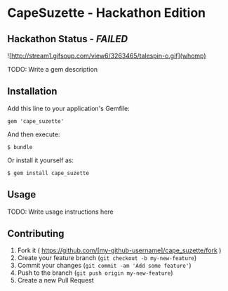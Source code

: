 # CapeSuzette - Hackathon Edition

## Hackathon Status - _FAILED_
![http://stream1.gifsoup.com/view6/3263465/talespin-o.gif](whomp)


TODO: Write a gem description

## Installation

Add this line to your application's Gemfile:

    gem 'cape_suzette'

And then execute:

    $ bundle

Or install it yourself as:

    $ gem install cape_suzette

## Usage

TODO: Write usage instructions here

## Contributing

1. Fork it ( https://github.com/[my-github-username]/cape_suzette/fork )
2. Create your feature branch (`git checkout -b my-new-feature`)
3. Commit your changes (`git commit -am 'Add some feature'`)
4. Push to the branch (`git push origin my-new-feature`)
5. Create a new Pull Request
